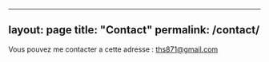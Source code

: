 ---
layout: page
title: "Contact"
permalink: /contact/
----

Vous pouvez me contacter a cette adresse : ths871@gmail.com